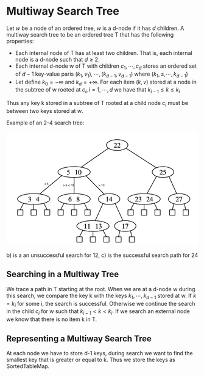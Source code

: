 # Multiway Search Tree
Let $w$ be a node of an ordered tree, $w$ is a d-node if it has $d$ children. A multiway search tree to be an ordered tree T that has the following properties:

* Each internal node of T has at least two children. That is, each internal node is a d-node such that $d \ge 2$. 
* Each internal d-node w of T with children $c_1, \cdots, c_d$ stores an ordered set of $d-1$ key-value paris $(k_1, v_1), \cdots, (k_{d-1}, v_{d-1})$ where $(k_1, \le, \cdots, k_{d-1})$ 
* Let define $k_0 = - \infty$ and $k_d = + \infty$. For each item $(k,v)$ stored at a node in the subtree of w rooted at $c_i, i = 1, \cdots, d$ we have that $k_{i-1} \le k \le k_i$

Thus any key k stored in a subtree of T rooted at a child node $c_i$ must be between two keys stored at $w$.

Example of an 2-4 search tree:

![2 4 tree](../.images/algorithms/2_4_tree.png)

b) is a an unsuccessful search for 12, c) is the successful search path for 24

## Searching in a Multiway Tree
We trace a path in T starting at the root. When we are at a d-node w during this search, we compare the key k with the keys $k_1, \cdots, k_{d-1}$ stored at w. If $k = k_i$ for some i, the search is successful. Otherwise we continue the search in the child $c_i$ for w such that $k_{i-1} < k < k_i$. If we search an external node we know that there is no item k in T.

## Representing a Multiway Search Tree
At each node we have to store d-1 keys, during search we want to find the smallest key that is greater or equal to k. Thus we store the keys as SortedTableMap.
